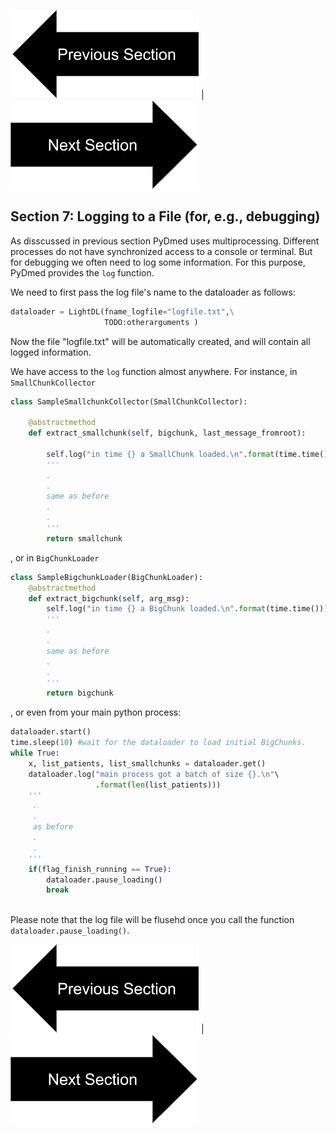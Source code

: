 

[![button](prevsectionv3.png)](tutorial_section7.html) | [![button](nextsectionv3.png)](tutorial_section9.html)

## Section 7: Logging to a File (for, e.g., debugging)
As disscussed in previous section PyDmed uses multiprocessing. 
Different processes do not have synchronized access to a console or terminal.
But for debugging we often need to log some information. For this purpose, PyDmed provides the `log` function. 

We need to first pass the log file's name to the dataloader as follows:
```python
dataloader = LightDL(fname_logfile="logfile.txt",\
                     TODO:otherarguments )
```
Now the file "logfile.txt" will be automatically created, and will contain all logged information.


We have access to the `log` function almost anywhere. 
For instance, in `SmallChunkCollector`
```python
class SampleSmallchunkCollector(SmallChunkCollector):

    @abstractmethod 
    def extract_smallchunk(self, bigchunk, last_message_fromroot):
        
        self.log("in time {} a SmallChunk loaded.\n".format(time.time()))
        '''
        .
        .
        same as before
        . 
        .
        '''
        return smallchunk
```

, or in `BigChunkLoader`

```python
class SampleBigchunkLoader(BigChunkLoader):
    @abstractmethod
    def extract_bigchunk(self, arg_msg):
        self.log("in time {} a BigChunk loaded.\n".format(time.time()))
        '''
        .
        .
        same as before
        . 
        .
        '''
        return bigchunk
```
, or even from your main python process:
```python
dataloader.start()
time.sleep(10) #wait for the dataloader to load initial BigChunks.
while True:
    x, list_patients, list_smallchunks = dataloader.get()
    dataloader.log("main process got a batch of size {}.\n"\
                   .format(len(list_patients)))
    '''
     .
     .
     as before
     .
     .
    '''
    if(flag_finish_running == True):
        dataloader.pause_loading()
        break
        
```
Please note that the log file will be flusehd once you call the function `dataloader.pause_loading()`.

[![button](prevsectionv3.png)](tutorial_section7.html) | [![button](nextsectionv3.png)](tutorial_section9.html)





